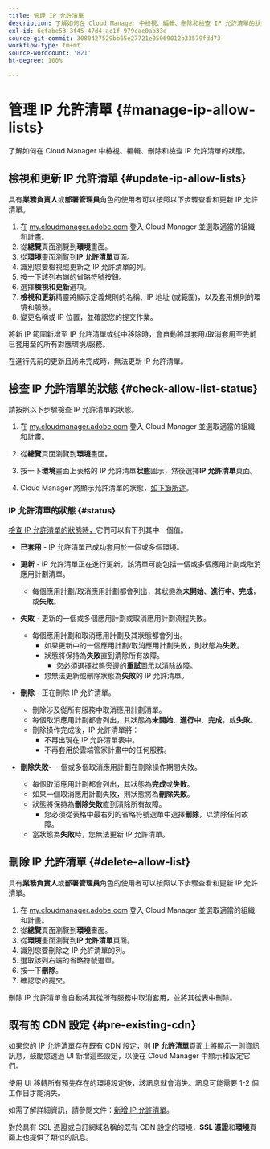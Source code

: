 ```yaml
---
title: 管理 IP 允許清單
description: 了解如何在 Cloud Manager 中檢視、編輯、刪除和檢查 IP 允許清單的狀態。
exl-id: 6efabe53-3f45-47d4-ac1f-979cae0ab33e
source-git-commit: 3080427529bb65e27721e05069012b33579fdd73
workflow-type: tm+mt
source-wordcount: '821'
ht-degree: 100%

---
```


# 管理 IP 允許清單 {#manage-ip-allow-lists}

了解如何在 Cloud Manager 中檢視、編輯、刪除和檢查 IP 允許清單的狀態。

## 檢視和更新 IP 允許清單 {#update-ip-allow-lists}

具有&#x200B;**業務負責人**&#x200B;或&#x200B;**部署管理員**&#x200B;角色的使用者可以按照以下步驟查看和更新 IP 允許清單。

1. 在 [my.cloudmanager.adobe.com](https://my.cloudmanager.adobe.com/) 登入 Cloud Manager 並選取適當的組織和計畫。
1. 從&#x200B;**總覽**&#x200B;頁面瀏覽到&#x200B;**環境**&#x200B;畫面。
1. 從&#x200B;**環境**&#x200B;畫面瀏覽到&#x200B;**IP 允許清單**&#x200B;頁面。
1. 識別您要檢視或更新之 IP 允許清單的列。
1. 按一下該列右端的省略符號按鈕。
1. 選擇&#x200B;**檢視和更新**&#x200B;選項。
1. **檢視和更新**&#x200B;精靈將顯示定義規則的名稱、IP 地址 (或範圍)，以及套用規則的環境和服務。
1. 變更名稱或 IP 位置，並確認您的提交作業。

將新 IP 範圍新增至 IP 允許清單或從中移除時，會自動將其套用/取消套用至先前已套用至的所有對應環境/服務。

在進行先前的更新且尚未完成時，無法更新 IP 允許清單。

## 檢查 IP 允許清單的狀態 {#check-allow-list-status}

請按照以下步驟檢查 IP 允許清單的狀態。

1. 在 [my.cloudmanager.adobe.com](https://my.cloudmanager.adobe.com/) 登入 Cloud Manager 並選取適當的組織和計畫。

1. 從&#x200B;**總覽**&#x200B;頁面瀏覽到&#x200B;**環境**&#x200B;畫面。

1. 按一下&#x200B;**環境**&#x200B;畫面上表格的 IP 允許清單&#x200B;**狀態**&#x200B;圖示，然後選擇&#x200B;**IP 允許清單**&#x200B;頁面。

1. Cloud Manager 將顯示允許清單的狀態，[如下節所述](#status)。

### IP 允許清單的狀態 {#status}

[檢查 IP 允許清單的狀態時，](#check-allow-list-status)它們可以有下列其中一個值。

* **已套用** - IP 允許清單已成功套用於一個或多個環境。

* **更新** - IP 允許清單正在進行更新，該清單可能包括一個或多個應用計劃或取消應用計劃清單。

   * 每個應用計劃/取消應用計劃都會列出，其狀態為&#x200B;**未開始**、**進行中**、**完成**，或&#x200B;**失敗**。

* **失敗** - 更新的一個或多個應用計劃或取消應用計劃流程失敗。
   * 每個應用計劃和取消應用計劃及其狀態都會列出。
      * 如果更新中的一個應用計劃/取消應用計劃失敗，則狀態為&#x200B;**失敗**。
      * 狀態將保持為&#x200B;**失敗**&#x200B;直到清除所有故障。
         * 您必須選擇狀態旁邊的&#x200B;**重試**&#x200B;圖示以清除故障。
      * 您無法更新或刪除狀態為&#x200B;**失敗**&#x200B;的 IP 允許清單。

* **刪除** - 正在刪除 IP 允許清單。
   * 刪除涉及從所有服務中取消應用計劃清單。
   * 每個取消應用計劃都會列出，其狀態為&#x200B;**未開始**、**進行中**、**完成**，或&#x200B;**失敗**。
   * 刪除操作完成後，IP 允許清單將：
      * 不再出現在 IP 允許清單表中。
      * 不再套用於雲端管家計畫中的任何服務。

* **刪除失敗**- 一個或多個取消應用計劃在刪除操作期間失敗。

   * 每個取消應用計劃都會列出，其狀態為&#x200B;**完成**&#x200B;或&#x200B;**失敗**。
   * 如果一個取消應用計劃失敗，則狀態將為&#x200B;**刪除失敗**。
   * 狀態將保持為&#x200B;**刪除失敗**&#x200B;直到清除所有故障。
      * 您必須從表格中最右列的省略符號選單中選擇&#x200B;**刪除**，以清除任何故障。
   * 當狀態為&#x200B;**失敗**&#x200B;時，您無法更新 IP 允許清單。

## 刪除 IP 允許清單 {#delete-allow-list}

具有&#x200B;**業務負責人**&#x200B;或&#x200B;**部署管理員**&#x200B;角色的使用者可以按照以下步驟查看和更新 IP 允許清單。

1. 在 [my.cloudmanager.adobe.com](https://my.cloudmanager.adobe.com/) 登入 Cloud Manager 並選取適當的組織和計畫。
1. 從&#x200B;**總覽**&#x200B;頁面瀏覽到&#x200B;**環境**&#x200B;畫面。
1. 從&#x200B;**環境**&#x200B;畫面瀏覽到&#x200B;**IP 允許清單**&#x200B;頁面。
1. 識別您要刪除之 IP 允許清單的列。
1. 選取該列右端的省略符號選單。
1. 按一下&#x200B;**刪除**。
1. 確認您的提交。

刪除 IP 允許清單會自動將其從所有服務中取消套用，並將其從表中刪除。

## 既有的 CDN 設定 {#pre-existing-cdn}

如果您的 IP 允許清單存在既有 CDN 設定，則 **IP 允許清單**&#x200B;頁面上將顯示一則資訊訊息，鼓勵您透過 UI 新增這些設定，以便在 Cloud Manager 中顯示和設定它們。

使用 UI 移轉所有預先存在的環境設定後，該訊息就會消失。訊息可能需要 1-2 個工作日才能消失。

如需了解詳細資訊，請參閱文件：[新增 IP 允許清單](/help/implementing/cloud-manager/ip-allow-lists/add-ip-allow-lists.md)。

對於具有 SSL 憑證或自訂網域名稱的既有 CDN 設定的環境，**SSL 憑證**&#x200B;和&#x200B;**環境**&#x200B;頁面上也提供了類似的訊息。
